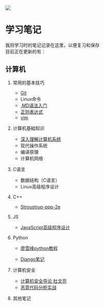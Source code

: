 ![](https://img.shields.io/badge/作者-yuanyi-blue)
# 学习笔记 #

我将学习时的笔记记录在这里，以便复习和保存\
目前正在更新的有：

## 计算机 ##
1. 常用的基本技巧
	+ [Git](https://github.com/yuanyi2000/learningNotes/blob/master/Git/readme.md)
	+ Linux命令
	+ [.MD语法入门](https://github.com/yuanyi2000/learningNotes/blob/master/MD/readme.md)
	+ [正则表达式](https://github.com/cdoco/learn-regex-zh)
	+ [vim](https://github.com/yuanyi2000/learningNotes/blob/master/vim/readme.md)

2. 计算机基础知识
	+ [深入理解计算机系统](https://github.com/yuanyi2000/learningNotes/tree/master/Computer_System)
	+ 现代操作系统
	+ 编译原理
	+ 计算机网络

3. C语言
	+ 数据结构（C语言）
	+ Linux高级程序设计


4. C++
	+ [Stroustrup-ppp-2e](https://github.com/yuanyi2000/learningNotes/blob/master/Stroustrup-ppp-2e/Readme.md)

5. JS
	+ [JavaScript高级程序设计](https://github.com/yuanyi2000/learningNotes/blob/master/JS/readme.md)

6. Python
	+ [廖雪峰python教程](https://www.liaoxuefeng.com/wiki/1016959663602400)

	+ [Django笔记](https://github.com/yuanyi2000/learningNotes/tree/master/Python/Django/readme.md)


7. 计算机安全
	+ [计算机安全导论 杜文亮](https://github.com/yuanyi2000/learningNotes/blob/master/Computer_Security/readme.md)
	+ [恶意代码分析实战](https://github.com/yuanyi2000/learningNotes/blob/master/Practical_Malware_Analysis/readme.md)

8. 其他笔记

	